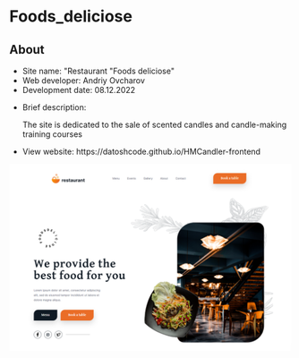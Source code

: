 # Foods_deliciose
<h2>About</h2>
<ul>
  <li>Site name: "Restaurant "Foods deliciose"</li>
  <li>Web developer: Andriy Ovcharov</li>
  <li>Development date: 08.12.2022</li>
  <li>
    <p>Brief description:</p>
    <p>The site is dedicated to the sale of scented candles and candle-making training courses</p>
  </li>
  
  <li>View website: https://datoshcode.github.io/HMCandler-frontend</li>
</ul>

<img src="screenshot.png" alt="screensot">

